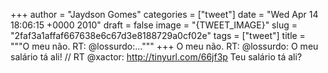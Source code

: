 
+++
author = "Jaydson Gomes"
categories = ["tweet"]
date = "Wed Apr 14 18:06:15 +0000 2010"
draft = false
image = "{TWEET_IMAGE}"
slug = "2faf3a1affaf667638e6c67d3e8188729a0cf02e"
tags = ["tweet"]
title = """O meu não. RT: @lossurdo:..."""
+++
O meu não. RT: @lossurdo: O meu salário tá ali! // RT @xactor: http://tinyurl.com/66jf3p Teu salário tá ali?
